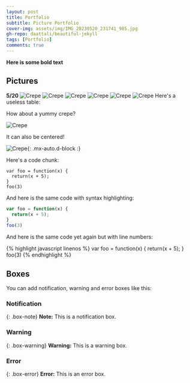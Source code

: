 ```yaml
---
layout: post
title: Portfolio
subtitle: Picture Portfolio
cover-img: assets/img/IMG_20230520_231741_985.jpg
gh-repo: daattali/beautiful-jekyll
tags: [Portfolio]
comments: true
---
```

**Here is some bold text**
## Pictures
 
**5/20**
![Crepe](https://cdn.discordapp.com/attachments/778521874018861066/1109801984229392455/IMG_20230520_231741_985.jpg)
![Crepe](https://cdn.discordapp.com/attachments/778521874018861066/1109801983944167485/IMG_20230520_231741_843.jpg)
![Crepe](https://cdn.discordapp.com/attachments/778521874018861066/1109801983621218425/IMG_20230520_231742_157.jpg)
![Crepe](https://cdn.discordapp.com/attachments/778521874018861066/1109801983327608913/IMG_20230520_231742_128.jpg)
![Crepe](https://cdn.discordapp.com/attachments/778521874018861066/1109801983017238591/IMG_20230520_231742_085.jpg)
![Crepe](https://cdn.discordapp.com/attachments/778521874018861066/1109801982669099138/IMG_20230520_231742_043.jpg)
Here's a useless table:



How about a yummy crepe?

![Crepe](https://cdn.discordapp.com/attachments/778521874018861066/1109795004362260590/DSC_2015.jpg)

It can also be centered!

![Crepe](https://s3-media3.fl.yelpcdn.com/bphoto/cQ1Yoa75m2yUFFbY2xwuqw/348s.jpg){: .mx-auto.d-block :}

Here's a code chunk:

~~~
var foo = function(x) {
  return(x + 5);
}
foo(3)
~~~

And here is the same code with syntax highlighting:

```javascript
var foo = function(x) {
  return(x + 5);
}
foo(3)
```

And here is the same code yet again but with line numbers:

{% highlight javascript linenos %}
var foo = function(x) {
  return(x + 5);
}
foo(3)
{% endhighlight %}

## Boxes
You can add notification, warning and error boxes like this:

### Notification

{: .box-note}
**Note:** This is a notification box.

### Warning

{: .box-warning}
**Warning:** This is a warning box.

### Error

{: .box-error}
**Error:** This is an error box.
